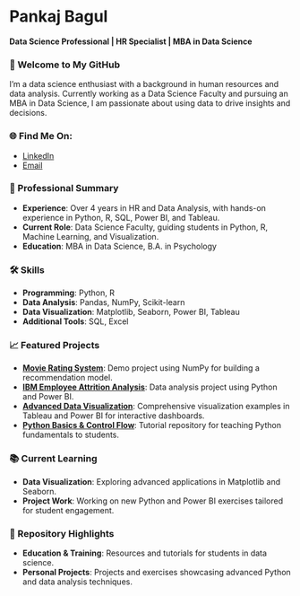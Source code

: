 # Pankaj Bagul
**Data Science Professional | HR Specialist | MBA in Data Science**

### 👋 Welcome to My GitHub
I’m a data science enthusiast with a background in human resources and data analysis. Currently working as a Data Science Faculty and pursuing an MBA in Data Science, I am passionate about using data to drive insights and decisions. 

### 🌐 Find Me On:
- [LinkedIn](https://linkedin.com/in/pankaj-bagul/)  
- [Email](mailto:bagulpankaj188@gmail.com)

### 💼 Professional Summary
- **Experience**: Over 4 years in HR and Data Analysis, with hands-on experience in Python, R, SQL, Power BI, and Tableau.
- **Current Role**: Data Science Faculty, guiding students in Python, R, Machine Learning, and Visualization.
- **Education**: MBA in Data Science, B.A. in Psychology

### 🛠 Skills
- **Programming**: Python, R
- **Data Analysis**: Pandas, NumPy, Scikit-learn
- **Data Visualization**: Matplotlib, Seaborn, Power BI, Tableau
- **Additional Tools**: SQL, Excel

### 📈 Featured Projects
- **[Movie Rating System](#)**: Demo project using NumPy for building a recommendation model.
- **[IBM Employee Attrition Analysis](#)**: Data analysis project using Python and Power BI.
- **[Advanced Data Visualization](#)**: Comprehensive visualization examples in Tableau and Power BI for interactive dashboards.
- **[Python Basics & Control Flow](#)**: Tutorial repository for teaching Python fundamentals to students.

### 📚 Current Learning
- **Data Visualization**: Exploring advanced applications in Matplotlib and Seaborn.
- **Project Work**: Working on new Python and Power BI exercises tailored for student engagement.

### 📂 Repository Highlights
- **Education & Training**: Resources and tutorials for students in data science.
- **Personal Projects**: Projects and exercises showcasing advanced Python and data analysis techniques.

